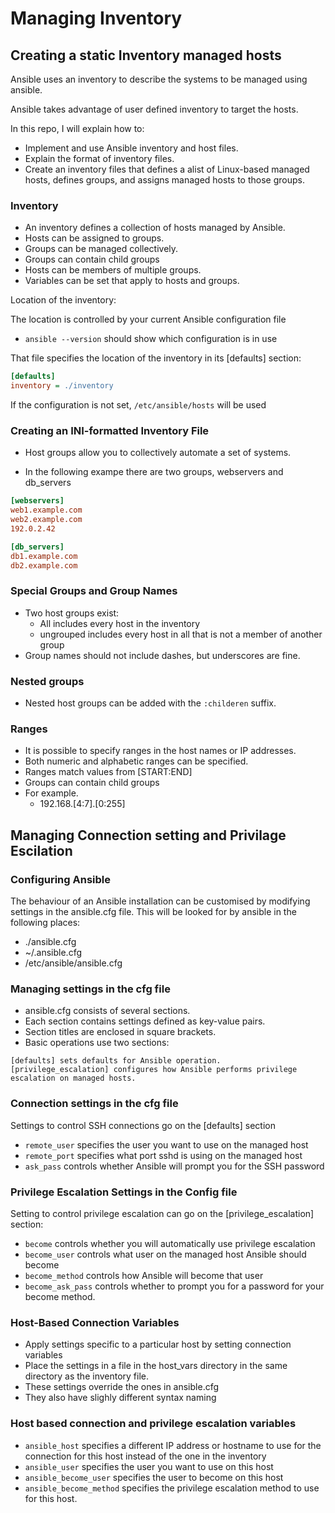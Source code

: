 # Managing Inventory

## Creating a static Inventory managed hosts

Ansible uses an inventory to describe the systems to be managed using ansible.

Ansible takes advantage of user defined inventory to target the hosts.

In this repo, I will explain how to:

- Implement and use Ansible inventory and host files.
- Explain the format of inventory files.
- Create an inventory files that defines a alist of Linux-based managed hosts, defines groups, and assigns managed hosts to those groups.

### Inventory

- An inventory defines a collection of hosts managed by Ansible.
- Hosts can be assigned to groups.
- Groups can be managed collectively.
- Groups can contain child groups
- Hosts can be members of multiple groups.
- Variables can be set that apply to hosts and groups.

Location of the inventory:

The location is controlled by your current Ansible configuration file
- `ansible --version` should show which configuration is in use

That file specifies the location of the inventory in its [defaults] section:

```INI
[defaults]
inventory = ./inventory
```

If the configuration is not set, `/etc/ansible/hosts` will be used

### Creating an INI-formatted Inventory File

- Host groups allow you to collectively automate a set of systems.

- In the following exampe there are two groups, webservers and db_servers

```INI
[webservers]
web1.example.com
web2.example.com
192.0.2.42

[db_servers]
db1.example.com
db2.example.com
```

### Special Groups and Group Names

- Two host groups exist:
    - All includes every host in the inventory
    - ungrouped includes every host in all that is not a member of another group
- Group names should not include dashes, but underscores are fine.

### Nested groups

- Nested host groups can be added with the `:childeren` suffix.

### Ranges

- It is possible to specify ranges in the host names or IP addresses.
- Both numeric and alphabetic ranges can be specified.
- Ranges match values from [START:END]
- Groups can contain child groups
- For example.
    - 192.168.[4:7].[0:255]

## Managing Connection setting and Privilage Escilation

### Configuring Ansible

The behaviour of an Ansible installation can be customised by modifying settings in the ansible.cfg file. This will be looked for by ansible in the following places:
- ./ansible.cfg
- ~/.ansible.cfg
- /etc/ansible/ansible.cfg

### Managing settings in the cfg file

- ansible.cfg consists of several sections.
- Each section contains settings defined as key-value pairs.
- Section titles are enclosed in square brackets.
- Basic operations use two sections:

```
[defaults] sets defaults for Ansible operation.
[privilege_escalation] configures how Ansible performs privilege escalation on managed hosts.
```

### Connection settings in the cfg file

Settings to control SSH connections go on the [defaults] section

- `remote_user` specifies the user you want to use on the managed host
- `remote_port` specifies what port sshd is using on the managed host
- `ask_pass` controls whether Ansible will prompt you for the SSH password

### Privilege Escalation Settings in the Config file

Setting to control privilege escalation can go on the [privilege_escalation] section:
- `become` controls whether you will automatically use privilege escalation
- `become_user` controls what user on the managed host Ansible should become
- `become_method` controls how Ansible will become that user
- `become_ask_pass` controls whether to prompt you for a password for your become method.

### Host-Based Connection Variables

- Apply settings specific to a particular host by setting connection variables
- Place the settings in a file in the host_vars directory in the same directory as the inventory file.
- These settings override the ones in ansible.cfg
- They also have slighly different syntax naming

### Host based connection and privilege escalation variables

- `ansible_host` specifies a different IP address or hostname to use for the connection for this host instead of the one in the inventory
- `ansible_user` specifies the user you want to use on this host
- `ansible_become_user` specifies the user to become on this host
- `ansible_become_method` specifies the privilege escalation method to use for this host.